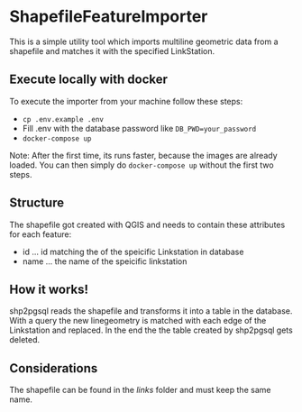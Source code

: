 ShapefileFeatureImporter
==========================
This is a simple utility tool which imports multiline geometric data from a shapefile and matches it with the specified LinkStation.

## Execute locally with docker
To execute the importer from your machine follow these steps:
 - `cp .env.example .env`
 - Fill .env with the database password like `DB_PWD=your_password`
 - `docker-compose up`

Note: After the first time, its runs faster, because the images are already loaded. You can then simply do `docker-compose up` without the first two steps.

## Structure
The shapefile got created with QGIS and needs to contain these attributes for each feature:
- id   ... id matching the of the speicific Linkstation in database
- name ... the name of the speicific linkstation

## How it works!
shp2pgsql reads the shapefile and transforms it into a table in the database. With a query the new linegeometry is matched with each edge of the Linkstation and replaced. In the end the the table created by shp2pgsql gets deleted.

## Considerations
The shapefile can be found in the *links* folder and must keep the same name.
